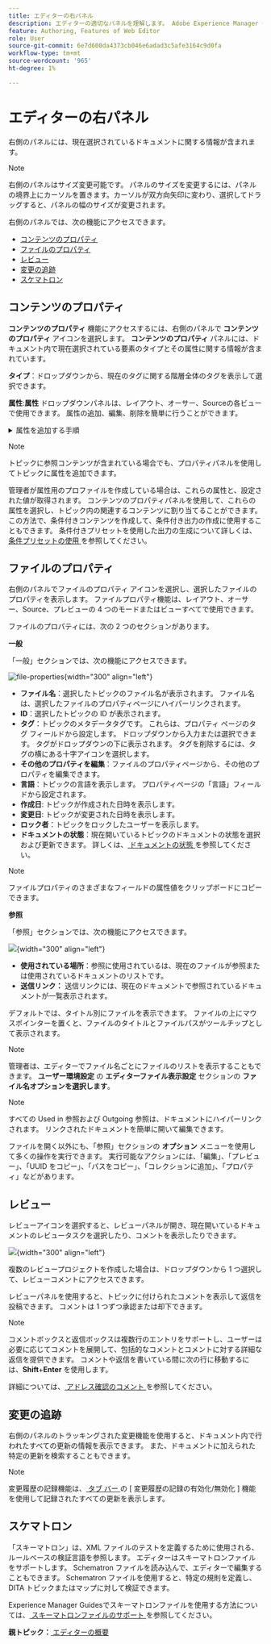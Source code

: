 ```yaml
---
title: エディターの右パネル
description: エディターの適切なパネルを理解します。 Adobe Experience Manager Guidesのエディターインターフェイスと機能について説明します。
feature: Authoring, Features of Web Editor
role: User
source-git-commit: 6e7d600da4373cb046e6adad3c5afe3164c9d0fa
workflow-type: tm+mt
source-wordcount: '965'
ht-degree: 1%

---
```


# エディターの右パネル

右側のパネルには、現在選択されているドキュメントに関する情報が含まれます。

>[!NOTE]
>
> 右側のパネルはサイズ変更可能です。 パネルのサイズを変更するには、パネルの境界上にカーソルを置きます。カーソルが双方向矢印に変わり、選択してドラッグすると、パネルの幅のサイズが変更されます。

右側のパネルでは、次の機能にアクセスできます。

- [コンテンツのプロパティ](#content-properties)
- [ファイルのプロパティ](#file-properties)
- [レビュー](#review)
- [変更の追跡](#track-changes)
- [スケマトロン](#schematron)

## コンテンツのプロパティ

**コンテンツのプロパティ** 機能にアクセスするには、右側のパネルで **コンテンツのプロパティ** アイコンを選択します。 **コンテンツのプロパティ** パネルには、ドキュメント内で現在選択されている要素のタイプとその属性に関する情報が含まれています。

**タイプ**：ドロップダウンから、現在のタグに関する階層全体のタグを表示して選択できます。

**属性**:**属性** ドロップダウンパネルは、レイアウト、オーサー、Sourceの各ビューで使用できます。 属性の追加、編集、削除を簡単に行うことができます。

<details>
    <summary> 属性を追加する手順 </summary>


1. 「**追加**」を選択します。

   ![ コンテンツプロパティの属性 ](images/properties-tab-attributes_cs.png){width="300" align="left"}

1. **属性** ドロップダウンパネルで、ドロップダウンリストから属性を選択し、属性の値を指定します。  次に、「**追加**」を選択します。

   ![ 複数の属性を持つ属性パネ ](images/attributes-multiple-properties.png){width="300" align="left"}

1. 属性を編集するには、その上にマウスポインターを置いて **編集** ![edit-icon](images/edit_pencil_icon.svg) を選択します。

1. 属性を削除するには、その上にマウスポインターを置いて、**削除**![ 削除アイコン ](images/Delete_icon.svg) を選択します。

</details>


>[!NOTE]
>
> トピックに参照コンテンツが含まれている場合でも、プロパティパネルを使用してトピックに属性を追加できます。

管理者が属性用のプロファイルを作成している場合は、これらの属性と、設定された値が取得されます。 コンテンツのプロパティパネルを使用して、これらの属性を選択し、トピック内の関連するコンテンツに割り当てることができます。 この方法で、条件付きコンテンツを作成して、条件付き出力の作成に使用することもできます。 条件付きプリセットを使用した出力の生成について詳しくは、[ 条件プリセットの使用 ](generate-output-use-condition-presets.md#) を参照してください。



## ファイルのプロパティ

右側のパネルでファイルのプロパティ アイコンを選択し、選択したファイルのプロパティを表示します。 ファイルプロパティ機能は、レイアウト、オーサー、Source、プレビューの 4 つのモードまたはビューすべてで使用できます。

ファイルのプロパティには、次の 2 つのセクションがあります。

**一般**

「一般」セクションでは、次の機能にアクセスできます。

![file-properties](images/file-properties-general.png){width="300" align="left"}

- **ファイル名**：選択したトピックのファイル名が表示されます。 ファイル名は、選択したファイルのプロパティページにハイパーリンクされます。
- **ID**：選択したトピックの ID が表示されます。
- **タグ**：トピックのメタデータタグです。 これらは、プロパティ ページのタグ フィールドから設定します。 ドロップダウンから入力または選択できます。  タグがドロップダウンの下に表示されます。 タグを削除するには、タグの横にある十字アイコンを選択します。
- **その他のプロパティを編集**：ファイルのプロパティページから、その他のプロパティを編集できます。
- **言語**：トピックの言語を表示します。 プロパティページの「言語」フィールドから設定されます。
- **作成日**: トピックが作成された日時を表示します。
- **変更日**: トピックが変更された日時を表示します。
- **ロック者**：トピックをロックしたユーザーを表示します。
- **ドキュメントの状態**：現在開いているトピックのドキュメントの状態を選択および更新できます。 詳しくは、[ ドキュメントの状態 ](web-editor-document-states.md#) を参照してください。

>[!NOTE]
>
> ファイルプロパティのさまざまなフィールドの属性値をクリップボードにコピーできます。

**参照**

「参照」セクションでは、次の機能にアクセスできます。

![](images/file-properties-references.png){width="300" align="left"}

- **使用されている場所**：参照に使用されているは、現在のファイルが参照または使用されているドキュメントのリストです。
- **送信リンク：** 送信リンクには、現在のドキュメントで参照されているドキュメントが一覧表示されます。

デフォルトでは、タイトル別にファイルを表示できます。 ファイルの上にマウスポインターを置くと、ファイルのタイトルとファイルパスがツールチップとして表示されます。

>[!NOTE]
>
> 管理者は、エディターでファイル名ごとにファイルのリストを表示することもできます。 **ユーザー環境設定** の **エディターファイル表示設定** セクションの **ファイル名オプションを選択します**。

>[!NOTE]
>
> すべての Used in 参照および Outgoing 参照は、ドキュメントにハイパーリンクされます。 リンクされたドキュメントを簡単に開いて編集できます。

ファイルを開く以外にも、「参照」セクションの **オプション** メニューを使用して多くの操作を実行できます。 実行可能なアクションには、「編集」、「プレビュー」、「UUID をコピー」、「パスをコピー」、「コレクションに追加」、「プロパティ」などがあります。

## レビュー

レビューアイコンを選択すると、レビューパネルが開き、現在開いているドキュメントのレビュータスクを選択したり、コメントを表示したりできます。

![](images/review-panel-before-opening.png){width="300" align="left"}

複数のレビュープロジェクトを作成した場合は、ドロップダウンから 1 つ選択して、レビューコメントにアクセスできます。

レビューパネルを使用すると、トピックに付けられたコメントを表示して返信を投稿できます。 コメントは 1 つずつ承認または却下できます。

>[!NOTE]
>
> コメントボックスと返信ボックスは複数行のエントリをサポートし、ユーザーは必要に応じてコメントを展開して、包括的なコメントとコメントに対する詳細な返信を提供できます。 コメントや返信を書いている間に次の行に移動するには、**Shift**+**Enter** を使用します。

詳細については、[ アドレス確認のコメント ](review-address-review-comments.md#) を参照してください。

## 変更の追跡

右側のパネルのトラッキングされた変更機能を使用すると、ドキュメント内で行われたすべての更新の情報を表示できます。 また、ドキュメントに加えられた特定の更新を検索することもできます。

>[!NOTE]
>
> 変更履歴の記録機能は、[ タブ バー ](#tab-bar) の [ 変更履歴の記録の有効化/無効化 ] 機能を使用して記録されたすべての更新を表示します。

## スケマトロン

「スキーマトロン」は、XML ファイルのテストを定義するために使用される、ルールベースの検証言語を参照します。 エディターはスキーマトロンファイルをサポートします。 Schematron ファイルを読み込んで、エディターで編集することもできます。 Schematron ファイルを使用すると、特定の規則を定義し、DITA トピックまたはマップに対して検証できます。

Experience Manager Guidesでスキーマトロンファイルを使用する方法については、[ スキーマトロンファイルのサポート ](./support-schematron-file.md) を参照してください。



**親トピック：**[ エディターの概要 ](web-editor.md)
